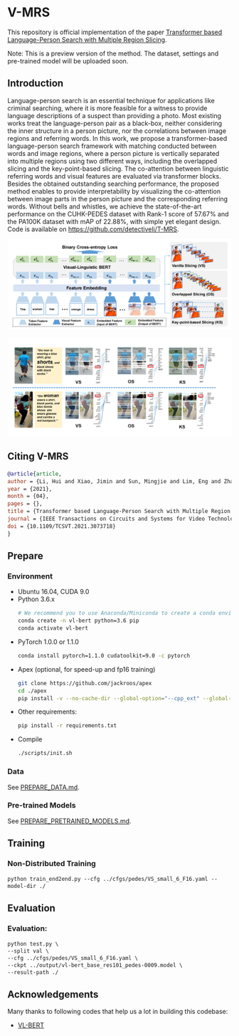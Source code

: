 # V-MRS

This repository is official implementation of the paper 
[Transformer based Language-Person Search with Multiple Region Slicing](https://www.researchgate.net/publication/350852675_Transformer_based_Language-Person_Search_with_Multiple_Region_Slicing/citation/download).

Note: This is a preview version of the method. The dataset, settings and pre-trained model will be uploaded soon.

## Introduction

Language-person search is an essential technique for applications like criminal searching, where it is more feasible for a witness to provide language descriptions of a suspect than providing a photo. Most existing works treat the language-person pair as a black-box, neither considering the inner structure in a person picture, nor the correlations between image regions and referring words.
In this work, we propose a transformer-based language-person search framework with matching conducted between words and image regions, where a person picture is vertically separated into multiple regions using two different ways, including the overlapped slicing and the key-point-based slicing.
The co-attention between linguistic referring words and visual features are evaluated via transformer blocks. Besides the obtained outstanding searching performance, the proposed method enables to provide interpretability by visualizing the co-attention between image parts in the person picture and the corresponding referring words. 
Without bells and whistles, we achieve the state-of-the-art performance on the CUHK-PEDES dataset with Rank-1 score of 57.67\% and the PA100K dataset with mAP of 22.88\%, with simple yet elegant design. Code is available on https://github.com/detectiveli/T-MRS.

![](./model/figs/framework.png)

![](./model/figs/example.png)

## Citing V-MRS
```bibtex
@article{article,
author = {Li, Hui and Xiao, Jimin and Sun, Mingjie and Lim, Eng and Zhao, Yao},
year = {2021},
month = {04},
pages = {},
title = {Transformer based Language-Person Search with Multiple Region Slicing},
journal = {IEEE Transactions on Circuits and Systems for Video Technology},
doi = {10.1109/TCSVT.2021.3073718}
}
```

## Prepare

### Environment
* Ubuntu 16.04, CUDA 9.0
* Python 3.6.x
    ```bash
    # We recommend you to use Anaconda/Miniconda to create a conda environment
    conda create -n vl-bert python=3.6 pip
    conda activate vl-bert
    ```
* PyTorch 1.0.0 or 1.1.0
    ```bash
    conda install pytorch=1.1.0 cudatoolkit=9.0 -c pytorch
    ```
* Apex (optional, for speed-up and fp16 training)
    ```bash
    git clone https://github.com/jackroos/apex
    cd ./apex
    pip install -v --no-cache-dir --global-option="--cpp_ext" --global-option="--cuda_ext" ./  
    ```
* Other requirements:
    ```bash
    pip install -r requirements.txt
    ```
* Compile
    ```bash
    ./scripts/init.sh
    ```

### Data

See [PREPARE_DATA.md](data/PREPARE_DATA.md).

### Pre-trained Models

See [PREPARE_PRETRAINED_MODELS.md](/pretrained_model/PREPARE_PRETRAINED_MODELS.md).

## Training

### Non-Distributed Training
```
python train_end2end.py --cfg ../cfgs/pedes/VS_small_6_F16.yaml --model-dir ./
```

## Evaluation

### Evaluation:
  ```
  python test.py \
  --split val \
  --cfg ../cfgs/pedes/VS_small_6_F16.yaml \
  --ckpt ../output/vl-bert_base_res101_pedes-0009.model \
  --result-path ./ 
  ```

## Acknowledgements

Many thanks to following codes that help us a lot in building this codebase:
* [VL-BERT](https://github.com/jackroos/VL-BERT) 
